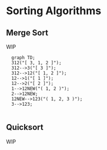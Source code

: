 # Sorting Algorithms

## Merge Sort
WIP
```mermaid
  graph TD;
  312("[ 3, 1, 2 ]");
  312-->3("[ 3 ]");
  312-->12("[ 1, 2 ]");
  12-->1("[ 1 ]");
  12-->2("[ 2 ]");
  1-->12NEW("( 1, 2 )");
  2-->12NEW;
  12NEW-->123("( 1, 2, 3 )");
  3-->123;
 
```

## Quicksort
WIP
